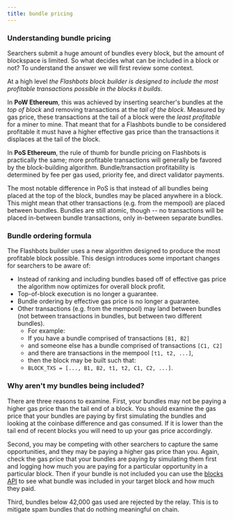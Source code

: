 ```yaml
---
title: bundle pricing
---
```


### Understanding bundle pricing

Searchers submit a huge amount of bundles every block, but the amount of blockspace is limited. So what decides what can be included in a block or not? To understand the answer we will first review some context.

At a high level _the Flashbots block builder is designed to include the most profitable transactions possible in the blocks it builds_.

In **PoW Ethereum**, this was achieved by inserting searcher's bundles at the _top of block_ and removing transactions at the _tail of the block_. Measured by gas price, these transactions at the tail of a block were the _least profitable_ for a miner to mine. That meant that for a Flashbots bundle to be considered profitable it must have a higher effective gas price than the transactions it displaces at the tail of the block.

In **PoS Ethereum**, the rule of thumb for bundle pricing on Flashbots is practically the same; more profitable transactions will generally be favored by the block-building algorithm. Bundle/transaction profitability is determined by fee per gas used, priority fee, and direct validator payments.

The most notable difference in PoS is that instead of all bundles being placed at the top of the block, bundles may be placed anywhere in a block. This might mean that other transactions (e.g. from the mempool) are placed between bundles. Bundles are still atomic, though -- no transactions will be placed in-between bundle transactions, only in-between separate bundles.

### Bundle ordering formula

The Flashbots builder uses a new algorithm designed to produce the most profitable block possible. This design introduces some important changes for searchers to be aware of:

* Instead of ranking and including bundles based off of effective gas price the algorithm now optimizes for overall block profit.
* Top-of-block execution is no longer a guarantee.
* Bundle ordering by effective gas price is no longer a guarantee.
* Other transactions (e.g. from the mempool) may land between bundles (not between transactions in bundles, but between two different bundles).
  * For example:
  * If you have a bundle comprised of transactions `[B1, B2]`
  * and someone else has a bundle comprised of transactions `[C1, C2]`
  * and there are transactions in the mempool `[t1, t2, ...]`,
  * then the block may be built such that:
  * `BLOCK_TXS = [..., B1, B2, t1, t2, C1, C2, ...]`.

### Why aren't my bundles being included?

There are three reasons to examine. First, your bundles may not be paying a higher gas price than the tail end of a block. You should examine the gas price that your bundles are paying by first simulating the bundles and looking at the coinbase difference and gas consumed. If it is lower than the tail end of recent blocks you will need to up your gas price accordingly.

Second, you may be competing with other searchers to capture the same opportunities, and they may be paying a higher gas price than you. Again, check the gas price that your bundles are paying by simulating them first and logging how much you are paying for a particular opportunity in a particular block. Then if your bundle is not included you can use the [blocks API](https://blocks.flashbots.net/) to see what bundle was included in your target block and how much they paid.

Third, bundles below 42,000 gas used are rejected by the relay. This is to mitigate spam bundles that do nothing meaningful on chain.
